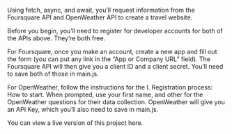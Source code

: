 Using fetch, async, and await, you’ll request information from the Foursquare API and OpenWeather API to create a travel website.

Before you begin, you’ll need to register for developer accounts for both of the APIs above. They’re both free.

For Foursquare, once you make an account, create a new app and fill out the form (you can put any link in the “App or Company URL” field). The Foursquare API will then give you a client ID and a client secret. You’ll need to save both of those in main.js.

For OpenWeather, follow the instructions for the I. Registration process: How to start. When prompted, use your first name, and other for the OpenWeather questions for their data collection. OpenWeather will give you an API Key, which you’ll also need to save in main.js.

You can view a live version of this project here.

